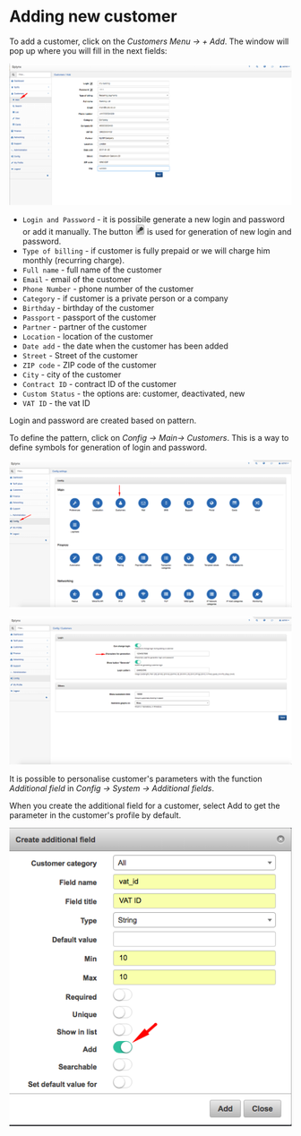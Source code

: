 Adding new customer
===================

To add a customer, click on the _Customers Menu → + Add_. The window will pop up where you will fill in the next fields:

![Add customer](./add_customer.png)

* `Login and Password` - it is possibile generate a new login and password or add it manually. The button ![Generate button](./button_generate.png) is used for generation of new login and password.
* `Type of billing` - if customer is fully prepaid or we will charge him monthly (recurring charge).
* `Full name` - full name of the customer
* `Email` - email of the customer
* `Phone Number` - phone number of the customer
* `Category` - if customer is a private person or a company
* `Birthday` - birthday of the customer
* `Passport` - passport of the customer
* `Partner` - partner of the customer
* `Location` - location of the customer
* `Date add` - the date when the customer has been added
* `Street` - Street of the customer 
* `ZIP code` - ZIP code of the customer
* `City` - city of the customer
* `Contract ID` - contract ID of the customer
* `Custom Status` - the options are: customer, deactivated, new
* `VAT ID` - the vat ID

Login and password are created based on pattern. 

To define the pattern, click on _Config → Main→ Customers_. This is a way to define symbols for generation of login and password.

![Customers config](./config_main_customer.png)

![Character generator](./charactergenerator.png)

It is possible to personalise customer's parameters with the function _Additional field_ in _Config → System → Additional fields_. 

When you create the additional field for a customer, select Add to get the parameter in the customer's profile by default.

![Create additional field](./Create_additional_field.png)
